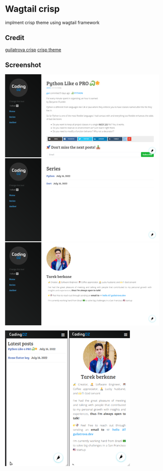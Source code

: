 # Wagtail crisp
implment crisp theme using wagtail framework 
## Credit 
[guilatrova crisp](https://github.com/guilatrova/crisp)
[crisp theme](https://github.com/kathyqian/crisp)

## Screenshot

![post](_screenshot/post.png)
![series](_screenshot/series.png)
![author](_screenshot/author.png)

<img src="_screenshot/mobile_post.png" alt="" width="205">
<img src="_screenshot/mobile_author.png" alt="" width="200">